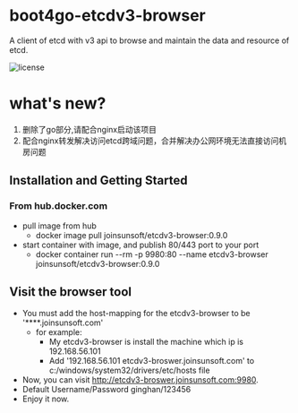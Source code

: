 # boot4go-etcdv3-browser
A client of etcd with v3 api to browse and maintain the data and resource of etcd.

![license](https://img.shields.io/badge/license-Apache--2.0-green.svg)

# what's new?
1. 删除了go部分,请配合nginx启动该项目
2. 配合nginx转发解决访问etcd跨域问题，合并解决办公网环境无法直接访问机房问题

## Installation and Getting Started

### From hub.docker.com
- pull image from hub
  - docker image pull joinsunsoft/etcdv3-browser:0.9.0
- start container with image, and publish 80/443 port to your port
  - docker container run --rm -p 9980:80 --name etcdv3-browser joinsunsoft/etcdv3-browser:0.9.0

## Visit the browser tool
- You must add the host-mapping for the etcdv3-browser to be '****.joinsunsoft.com'
  - for example: 
    - My etcdv3-browser is install the machine which ip is 192.168.56.101
    - Add '192.168.56.101    etcdv3-broswer.joinsunsoft.com' to c:/windows/system32/drivers/etc/hosts file  
- Now, you can visit http://etcdv3-broswer.joinsunsoft.com:9980.
- Default Username/Password ginghan/123456
- Enjoy it now.